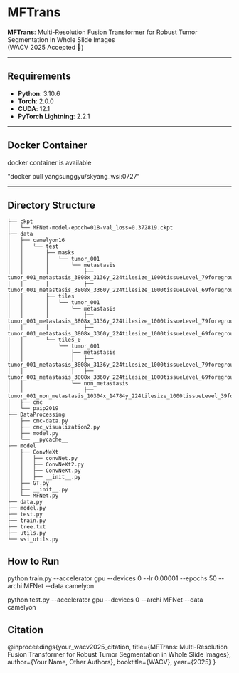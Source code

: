 # MFTrans

**MFTrans**: Multi-Resolution Fusion Transformer for Robust Tumor Segmentation in Whole Slide Images  
(WACV 2025 Accepted 🎉)

---

## Requirements

- **Python**: 3.10.6  
- **Torch**: 2.0.0  
- **CUDA**: 12.1  
- **PyTorch Lightning**: 2.2.1  

---

## Docker Container
docker container is available 

"docker pull yangsunggyu/skyang_wsi:0727"

---
## Directory Structure
```
├── ckpt
│   └── MFNet-model-epoch=018-val_loss=0.372819.ckpt
├── data
│   ├── camelyon16
│   │   └── test
│   │       ├── masks
│   │       │   └── tumor_001
│   │       │       └── metastasis
│   │       │           ├── tumor_001_metastasis_3808x_3136y_224tilesize_1000tissueLevel_79foregroundLevel_mask.gif
│   │       │           ├── tumor_001_metastasis_3808x_3360y_224tilesize_1000tissueLevel_69foregroundLevel_mask.gif
│   │       ├── tiles
│   │       │   └── tumor_001
│   │       │       └── metastasis
│   │       │           ├── tumor_001_metastasis_3808x_3136y_224tilesize_1000tissueLevel_79foregroundLevel.jpg
│   │       │           ├── tumor_001_metastasis_3808x_3360y_224tilesize_1000tissueLevel_69foregroundLevel.jpg
│   │       └── tiles_0
│   │           └── tumor_001
│   │               ├── metastasis
│   │               │   ├── tumor_001_metastasis_3808x_3136y_224tilesize_1000tissueLevel_79foregroundLevel.jpg.npy
│   │               │   ├── tumor_001_metastasis_3808x_3360y_224tilesize_1000tissueLevel_69foregroundLevel.jpg.npy
│   │               └── non_metastasis
│   │                   ├── tumor_001_non_metastasis_10304x_14784y_224tilesize_1000tissueLevel_39foregroundLevel.jpg
│   ├── cmc
│   └── paip2019
├── DataProcessing
│   ├── cmc-data.py
│   ├── cmc_visualization2.py
│   ├── model.py
│   └── __pycache__
├── model
│   ├── ConvNeXt
│   │   ├── convNet.py
│   │   ├── ConvNeXt2.py
│   │   ├── ConvNeXt.py
│   │   ├── __init__.py
│   ├── GT.py
│   ├── __init__.py
│   └── MFNet.py
├── data.py
├── model.py
├── test.py
├── train.py
├── tree.txt
├── utils.py
└── wsi_utils.py
```

## How to Run

  python train.py --accelerator gpu --devices 0 --lr 0.00001 --epochs 50 --archi MFNet --data camelyon
  
  python test.py --accelerator gpu --devices 0 --archi MFNet --data camelyon


## Citation 
@inproceedings{your_wacv2025_citation,
  title={MFTrans: Multi-Resolution Fusion Transformer for Robust Tumor Segmentation in Whole Slide Images},
  author={Your Name, Other Authors},
  booktitle={WACV},
  year={2025}
}
